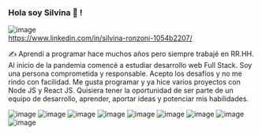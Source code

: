 ### Hola soy Silvina 👋 !

![image](https://user-images.githubusercontent.com/77582867/141661001-a50d83cd-0e20-497c-b96e-884c1debf202.png)  
https://www.linkedin.com/in/silvina-ronzoni-1054b2207/

✍ Aprendí a programar hace muchos años pero siempre trabajé en RR.HH. Al inicio de la pandemia comencé a estudiar desarrollo web Full Stack. 
Soy una persona comprometida y responsable. Acepto los desafíos y no me rindo con facilidad.
Me gusta programar y ya hice varios proyectos con Node JS y React JS.
Quisiera tener la oportunidad de ser parte de un equipo de desarrollo, aprender, aportar ideas y potenciar mis habilidades.



![image](https://user-images.githubusercontent.com/77582867/141662514-db0d47ee-6135-44e3-ac75-c5d738fcc037.png)
![image](https://user-images.githubusercontent.com/77582867/141662517-6e01753f-6443-49d4-8d9e-309ccb14c4e8.png)
![image](https://user-images.githubusercontent.com/77582867/141662702-21695e9c-05e0-4026-890c-7744fa48fbbb.png)
![image](https://user-images.githubusercontent.com/77582867/141662670-07b7d139-49eb-4086-a109-33777141a2fb.png)
![image](https://user-images.githubusercontent.com/77582867/141662734-dba5d0a1-a0a6-449f-ac65-1a94bd59ae8f.png)
![image](https://user-images.githubusercontent.com/77582867/141662647-26828224-5fdc-4a93-890e-f0d9541985c4.png)
![image](https://user-images.githubusercontent.com/77582867/141662651-0537e50e-fa97-4b9c-8f17-c856e2cdd60c.png)
![image](https://user-images.githubusercontent.com/77582867/141663148-ea296d4f-62c9-4b62-91ca-6348f57898be.png)
![image](https://user-images.githubusercontent.com/77582867/141663152-a7efd745-af62-4a89-8361-4495b1c0ed81.png)


